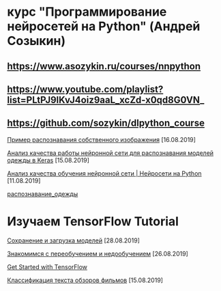 # курс "Программирование нейросетей на Python" (Андрей Созыкин)

## https://www.asozykin.ru/courses/nnpython

## https://www.youtube.com/playlist?list=PLtPJ9lKvJ4oiz9aaL_xcZd-x0qd8G0VN_

## https://github.com/sozykin/dlpython_course



[Пример распознавания собственного изображения](https://colab.research.google.com/github/prog815/lernDLpython/blob/master/%D0%9F%D1%80%D0%B8%D0%BC%D0%B5%D1%80_%D1%80%D0%B0%D1%81%D0%BF%D0%BE%D0%B7%D0%BD%D0%B0%D0%B2%D0%B0%D0%BD%D0%B8%D1%8F_%D1%81%D0%BE%D0%B1%D1%81%D1%82%D0%B2%D0%B5%D0%BD%D0%BD%D0%BE%D0%B3%D0%BE_%D0%B8%D0%B7%D0%BE%D0%B1%D1%80%D0%B0%D0%B6%D0%B5%D0%BD%D0%B8%D1%8F.ipynb) [16.08.2019]

[Анализ качества работы нейронной сети для распознавания моделей одежды в Keras](https://colab.research.google.com/github/prog815/lernDLpython/blob/master/%D0%90%D0%BD%D0%B0%D0%BB%D0%B8%D0%B7_%D0%BA%D0%B0%D1%87%D0%B5%D1%81%D1%82%D0%B2%D0%B0_%D1%80%D0%B0%D0%B1%D0%BE%D1%82%D1%8B_%D0%BD%D0%B5%D0%B9%D1%80%D0%BE%D0%BD%D0%BD%D0%BE%D0%B9_%D1%81%D0%B5%D1%82%D0%B8.ipynb) [15.08.2019]

[Анализ качества обучения нейронной сети | Нейросети на Python](https://colab.research.google.com/github/prog815/lernDLpython/blob/master/%D0%90%D0%BD%D0%B0%D0%BB%D0%B8%D0%B7_%D0%BA%D0%B0%D1%87%D0%B5%D1%81%D1%82%D0%B2%D0%B0_%D0%BE%D0%B1%D1%83%D1%87%D0%B5%D0%BD%D0%B8%D1%8F_%D0%BD%D0%B5%D0%B9%D1%80%D0%BE%D0%BD%D0%BD%D0%BE%D0%B9_%D1%81%D0%B5%D1%82%D0%B8_%7C_%D0%9D%D0%B5%D0%B9%D1%80%D0%BE%D1%81%D0%B5%D1%82%D0%B8_%D0%BD%D0%B0_Python.ipynb) [11.08.2019]

[распознавание_одежды](https://colab.research.google.com/github/prog815/lernDLpython/blob/master/%D1%80%D0%B0%D1%81%D0%BF%D0%BE%D0%B7%D0%BD%D0%B0%D0%B2%D0%B0%D0%BD%D0%B8%D0%B5_%D0%BE%D0%B4%D0%B5%D0%B6%D0%B4%D1%8B.ipynb)

# Изучаем TensorFlow Tutorial

[Сохранение и загрузка моделей](https://colab.research.google.com/github/prog815/lernDLpython/blob/master/save_and_restore_models.ipynb) [28.08.2019]

[Знакомимся с переобучением и недообучением](https://colab.research.google.com/github/prog815/lernDLpython/blob/master/tutorials_keras_overfit_and_underfit.ipynb) [26.08.2019]

[Get Started with TensorFlow](https://colab.research.google.com/github/prog815/lernDLpython/blob/master/%D1%83%D1%87%D0%B8%D0%BC_%D1%80%D0%B0%D1%81%D0%BF%D0%BE%D0%B7%D0%BD%D0%B0%D0%B2%D0%B0%D1%82%D1%8C_%D1%86%D0%B8%D1%84%D1%80%D1%8B_(mnist).ipynb)

[Классификация текста обзоров фильмов](https://colab.research.google.com/github/prog815/lernDLpython/blob/master/%D0%9A%D0%BB%D0%B0%D1%81%D1%81%D0%B8%D1%84%D0%B8%D0%BA%D0%B0%D1%86%D0%B8%D1%8F_%D1%82%D0%B5%D0%BA%D1%81%D1%82%D0%B0_%D0%BE%D0%B1%D0%B7%D0%BE%D1%80%D0%BE%D0%B2_%D1%84%D0%B8%D0%BB%D1%8C%D0%BC%D0%BE%D0%B2.ipynb) [15.08.2019]
